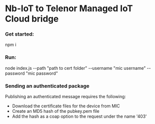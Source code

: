 # Nb-IoT to Telenor Managed IoT Cloud bridge

### Get started:

npm i

### Run:

node index.js --path "path to cert folder" --username "mic username" --password "mic password"

### Sending an authenticated package

Publishing an authenticated message requires the following:
- Download the certificate files for the device from MIC
- Create an MD5 hash of the pubkey.pem file
- Add the hash as a coap option to the request under the name '403'
